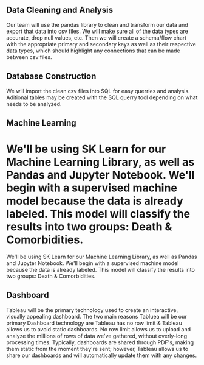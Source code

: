 ## Data Cleaning and Analysis
Our team will use the pandas library to clean and transform our data and export that data into csv files. We will make sure all of the data types are accurate, drop null values, etc. Then we will create a schema/flow chart with the appropriate primary and secondary keys as well as their respective data types, which should highlight any connections that can be made between csv files.

## Database Construction
We will import the clean csv files into SQL for easy querries and analysis. Aditional tables may be created with the SQL querry tool depending on what needs to be analyzed.

## Machine Learning

We'll be using SK Learn for our Machine Learning Library, as well as Pandas and Jupyter Notebook. We'll begin with a supervised machine model because the data is already labeled. This model will classify the results into two groups: Death & Comorbidities. 
=======
We'll be using SK Learn for our Machine Learning Library, as well as Pandas and Jupyter Notebook. We'll begin with a supervised machine model because the data is already labeled. This model will classify the results into two groups: Death & Comorbidities.


## Dashboard
Tableau will be the primary technology used to create an interactive, visually appealing dashboard. The two main reasons Tabluea will be our primary Dashboard technology are Tableau has no row limit & Tableau allows us to avoid static dashboards. No row limit allows us to upload and analyze the millions of rows of data we've gathered, without overly-long processing times. Typically, dashboards are shared through PDF's, making them static from the moment they're sent; however, Tableau allows us to share our dashboards and will automatically update them with any changes.
